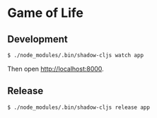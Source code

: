 # Game of Life

## Development

```bash
$ ./node_modules/.bin/shadow-cljs watch app
```

Then open [http://localhost:8000](http://localhost:8000).

## Release

```bash
$ ./node_modules/.bin/shadow-cljs release app
```
